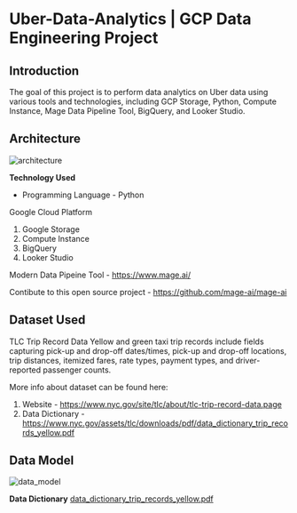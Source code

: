# Uber-Data-Analytics | GCP Data Engineering Project

**Introduction**
--
The goal of this project is to perform data analytics on Uber data using various tools and technologies, including GCP Storage, Python, Compute Instance, Mage Data Pipeline Tool, BigQuery, and Looker Studio.

**Architecture**
----------------------------
![architecture](https://github.com/user-attachments/assets/34b0e855-9b98-4a8b-a516-f45989497c9b)


**Technology Used**
- Programming Language - Python

Google Cloud Platform
1. Google Storage
2. Compute Instance 
3. BigQuery
4. Looker Studio

Modern Data Pipeine Tool - https://www.mage.ai/

Contibute to this open source project - https://github.com/mage-ai/mage-ai

## Dataset Used
TLC Trip Record Data
Yellow and green taxi trip records include fields capturing pick-up and drop-off dates/times, pick-up and drop-off locations, trip distances, itemized fares, rate types, payment types, and driver-reported passenger counts. 

More info about dataset can be found here:
1. Website - https://www.nyc.gov/site/tlc/about/tlc-trip-record-data.page
2. Data Dictionary - https://www.nyc.gov/assets/tlc/downloads/pdf/data_dictionary_trip_records_yellow.pdf

## Data Model
![data_model](https://github.com/user-attachments/assets/4943d59a-f284-4871-9952-81f663f6adf0)

**Data Dictionary**
[data_dictionary_trip_records_yellow.pdf](https://github.com/user-attachments/files/20538304/data_dictionary_trip_records_yellow.pdf)
